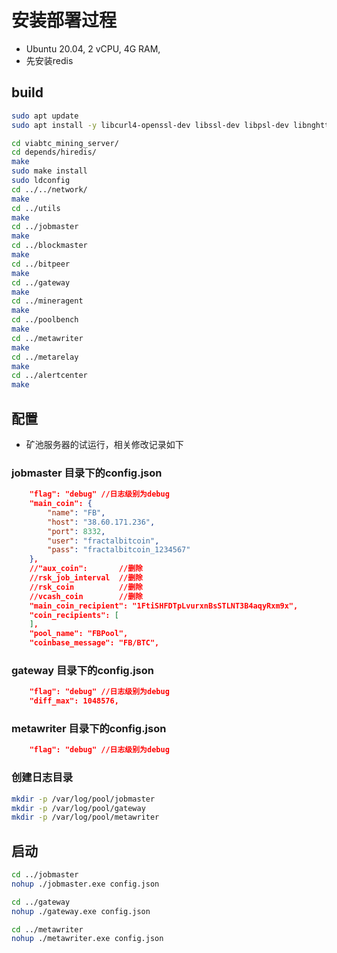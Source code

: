 # 安装部署过程

- Ubuntu 20.04, 2 vCPU, 4G RAM,
- 先安装redis

## build

```sh
sudo apt update
sudo apt install -y libcurl4-openssl-dev libssl-dev libpsl-dev libnghttp2-dev libsodium-dev redis-server cmake zlib1g-dev libkrb5-dev libidn2-0-dev librtmp-dev libbrotli-dev libssh-dev 

cd viabtc_mining_server/
cd depends/hiredis/
make
sudo make install
sudo ldconfig
cd ../../network/
make
cd ../utils
make
cd ../jobmaster
make
cd ../blockmaster
make
cd ../bitpeer
make
cd ../gateway
make
cd ../mineragent
make
cd ../poolbench
make
cd ../metawriter
make
cd ../metarelay
make
cd ../alertcenter
make
```

## 配置

- 矿池服务器的试运行，相关修改记录如下

### jobmaster 目录下的config.json

```json
    "flag": "debug" //日志级别为debug
    "main_coin": {
        "name": "FB",
        "host": "38.60.171.236",
        "port": 8332,
        "user": "fractalbitcoin",
        "pass": "fractalbitcoin_1234567"
    },
    //"aux_coin":       //删除
    //rsk_job_interval  //删除
    //rsk_coin          //删除
    //vcash_coin        //删除
    "main_coin_recipient": "1FtiSHFDTpLvurxnBsSTLNT3B4aqyRxm9x",
    "coin_recipients": [
    ],
    "pool_name": "FBPool",
    "coinbase_message": "FB/BTC",
```

### gateway 目录下的config.json

```json
    "flag": "debug" //日志级别为debug
    "diff_max": 1048576,
```

### metawriter 目录下的config.json

```json
    "flag": "debug" //日志级别为debug
```

### 创建日志目录

```sh
mkdir -p /var/log/pool/jobmaster
mkdir -p /var/log/pool/gateway
mkdir -p /var/log/pool/metawriter
```

## 启动

```sh
cd ../jobmaster
nohup ./jobmaster.exe config.json

cd ../gateway
nohup ./gateway.exe config.json

cd ../metawriter
nohup ./metawriter.exe config.json
```

